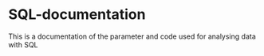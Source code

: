 # SQL-documentation
This is a documentation of the parameter and code used for analysing data with SQL
